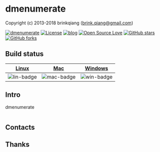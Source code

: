 # dmenumerate

Copyright (c) 2013-2018 brinkqiang (brink.qiang@gmail.com)

[![dmenumerate](https://img.shields.io/badge/brinkqiang-dmenumerate-blue.svg?style=flat-square)](https://github.com/brinkqiang/dmenumerate)
[![License](https://img.shields.io/badge/license-MIT-brightgreen.svg)](https://github.com/brinkqiang/dmenumerate/blob/master/LICENSE)
[![blog](https://img.shields.io/badge/Author-Blog-7AD6FD.svg)](https://brinkqiang.github.io/)
[![Open Source Love](https://badges.frapsoft.com/os/v3/open-source.png)](https://github.com/brinkqiang)
[![GitHub stars](https://img.shields.io/github/stars/brinkqiang/dmenumerate.svg?label=Stars)](https://github.com/brinkqiang/dmenumerate) 
[![GitHub forks](https://img.shields.io/github/forks/brinkqiang/dmenumerate.svg?label=Fork)](https://github.com/brinkqiang/dmenumerate)

## Build status
| [Linux][lin-link] | [Mac][mac-link] | [Windows][win-link] |
| :---------------: | :----------------: | :-----------------: |
| ![lin-badge]      | ![mac-badge]       | ![win-badge]        |

[lin-badge]: https://github.com/brinkqiang/dmenumerate/workflows/linux/badge.svg "linux build status"
[lin-link]:  https://github.com/brinkqiang/dmenumerate/actions/workflows/linux.yml "linux build status"
[mac-badge]: https://github.com/brinkqiang/dmenumerate/workflows/mac/badge.svg "mac build status"
[mac-link]:  https://github.com/brinkqiang/dmenumerate/actions/workflows/mac.yml "mac build status"
[win-badge]: https://github.com/brinkqiang/dmenumerate/workflows/win/badge.svg "win build status"
[win-link]:  https://github.com/brinkqiang/dmenumerate/actions/workflows/win.yml "win build status"

## Intro
dmenumerate
```cpp
```
## Contacts

## Thanks
